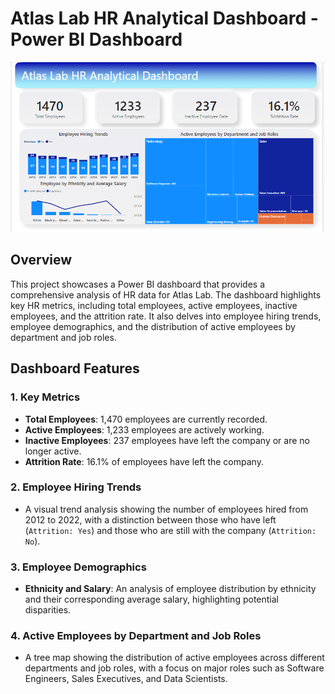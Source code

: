 # Atlas Lab HR Analytical Dashboard - Power BI Dashboard

![](https://github.com/trareinaung/HR-Analytical-Dashboard/blob/main/HR%20Analytical.png)<!-- -->

## Overview

This project showcases a Power BI dashboard that provides a comprehensive analysis of HR data for Atlas Lab. The dashboard highlights key HR metrics, including total employees, active employees, inactive employees, and the attrition rate. It also delves into employee hiring trends, employee demographics, and the distribution of active employees by department and job roles.

## Dashboard Features

### 1. **Key Metrics**
   - **Total Employees**: 1,470 employees are currently recorded.
   - **Active Employees**: 1,233 employees are actively working.
   - **Inactive Employees**: 237 employees have left the company or are no longer active.
   - **Attrition Rate**: 16.1% of employees have left the company.

### 2. **Employee Hiring Trends**
   - A visual trend analysis showing the number of employees hired from 2012 to 2022, with a distinction between those who have left (`Attrition: Yes`) and those who are still with the company (`Attrition: No`).

### 3. **Employee Demographics**
   - **Ethnicity and Salary**: An analysis of employee distribution by ethnicity and their corresponding average salary, highlighting potential disparities.
   
### 4. **Active Employees by Department and Job Roles**
   - A tree map showing the distribution of active employees across different departments and job roles, with a focus on major roles such as Software Engineers, Sales Executives, and Data Scientists.

